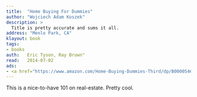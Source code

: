 ```yaml
---
title:	"Home Buying For Dummies"
author: "Wojciech Adam Koszek"
description: >
  Title is pretty accurate and sums it all.
address: "Menlo Park, CA"
klayout: book
tags:
- books
auth:	Eric Tyson, Ray Brown"
read:	2014-07-02
ads:
- <a href="https://www.amazon.com/Home-Buying-Dummies-Third/dp/B0000546P3/ref=as_li_ss_il?s=books&ie=UTF8&qid=1477461248&sr=1-1&keywords=home+buying+for+dummies+audiobook&linkCode=li2&tag=wkoszek08-20&linkId=8524ac5239d8c1d2cf659c5a729d2a61" target="_blank"><img border="0" src="//ws-na.amazon-adsystem.com/widgets/q?_encoding=UTF8&ASIN=B0000546P3&Format=_SL160_&ID=AsinImage&MarketPlace=US&ServiceVersion=20070822&WS=1&tag=wkoszek08-20" ></a><img src="https://ir-na.amazon-adsystem.com/e/ir?t=wkoszek08-20&l=li2&o=1&a=B0000546P3" width="1" height="1" border="0" alt="" style="border:none !important; margin:0px !important;" />
---
```


This is a nice-to-have 101 on real-estate. Pretty cool.
